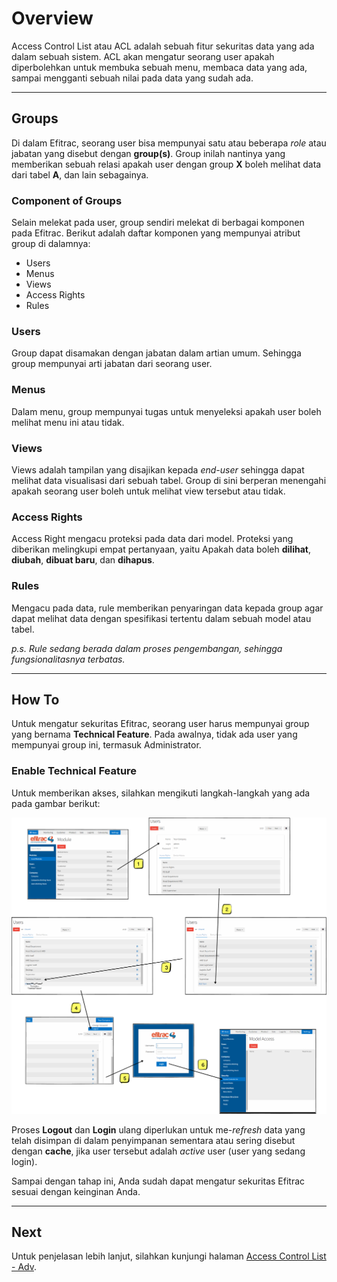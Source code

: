# Overview
Access Control List atau ACL adalah sebuah fitur sekuritas data yang ada
dalam sebuah sistem. ACL akan mengatur seorang user apakah diperbolehkan untuk
membuka sebuah menu, membaca data yang ada, sampai mengganti sebuah nilai pada
data yang sudah ada.

---

## Groups
Di dalam Efitrac, seorang user bisa mempunyai satu atau beberapa *role* atau 
jabatan yang disebut dengan **group(s)**. Group inilah nantinya yang memberikan
sebuah relasi apakah user dengan group **X** boleh melihat data dari tabel 
**A**, dan lain sebagainya.

### Component of Groups
Selain melekat pada user, group sendiri melekat di berbagai komponen pada 
Efitrac. Berikut adalah daftar komponen yang mempunyai atribut group di 
dalamnya:

* Users
* Menus
* Views
* Access Rights
* Rules

### Users
Group dapat disamakan dengan jabatan dalam artian umum. Sehingga group mempunyai
arti jabatan dari seorang user.

### Menus
Dalam menu, group mempunyai tugas untuk menyeleksi apakah user boleh melihat
menu ini atau tidak.

### Views
Views adalah tampilan yang disajikan kepada *end-user* sehingga dapat melihat
data visualisasi dari sebuah tabel. Group di sini berperan menengahi apakah
seorang user boleh untuk melihat view tersebut atau tidak.

### Access Rights
Access Right mengacu proteksi pada data dari model. Proteksi yang diberikan 
melingkupi empat pertanyaan, yaitu Apakah data boleh **dilihat**, **diubah**, 
**dibuat baru**, dan **dihapus**.  

### Rules
Mengacu pada data, rule memberikan penyaringan data kepada group agar dapat
melihat data dengan spesifikasi tertentu dalam sebuah model atau tabel.

*p.s. Rule sedang berada dalam proses pengembangan, sehingga fungsionalitasnya
terbatas.*

---

## How To
Untuk mengatur sekuritas Efitrac, seorang user harus mempunyai group yang 
bernama **Technical Feature**. Pada awalnya, tidak ada user yang mempunyai 
group ini, termasuk Administrator. 

### Enable Technical Feature
Untuk memberikan akses, silahkan mengikuti langkah-langkah yang ada pada gambar 
berikut:

![Enable-Technical-Feature](img/enable-technical-feature.png)

Proses **Logout** dan **Login** ulang diperlukan untuk me-*refresh* data yang
telah disimpan di dalam penyimpanan sementara atau sering disebut dengan
**cache**, jika user tersebut adalah *active* user (user yang sedang login).

Sampai dengan tahap ini, Anda sudah dapat mengatur sekuritas Efitrac sesuai
dengan keinginan Anda.

---

## Next
Untuk penjelasan lebih lanjut, silahkan kunjungi halaman 
[Access Control List - Adv].
 
[Access Control List - Adv]: access-control-list-adv.md

